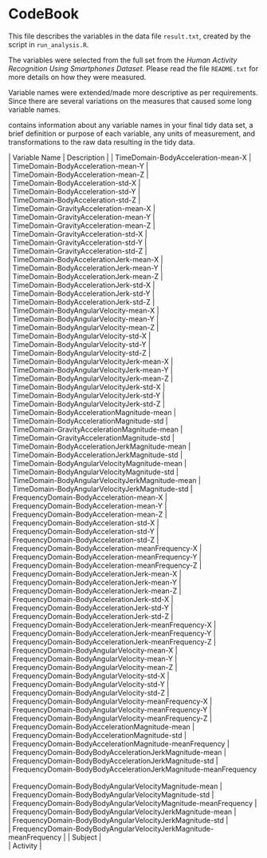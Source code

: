 # CodeBook

This file describes the variables in the data file `result.txt`, created by the script in `run_analysis.R`.

The variables were selected from the full set from the *Human Activity Recognition Using Smartphones Dataset*. 
Please read the file `README.txt` for more details on how they were measured.

Variable names were extended/made more descriptive as per requirements. Since there are several variations on the measures
that caused some long variable names.



contains information about any variable names in your final tidy data set, 
a brief definition or purpose of each variable, any units of measurement, 
and transformations to the raw data resulting in the tidy data.


| Variable Name | Description | 
| TimeDomain-BodyAcceleration-mean-X |                                 
 | TimeDomain-BodyAcceleration-mean-Y |                                 
  | TimeDomain-BodyAcceleration-mean-Z |                                 
 | TimeDomain-BodyAcceleration-std-X |                                  
  | TimeDomain-BodyAcceleration-std-Y |                                  
   | TimeDomain-BodyAcceleration-std-Z |                                  
   | TimeDomain-GravityAcceleration-mean-X |                              
   | TimeDomain-GravityAcceleration-mean-Y |                              
   | TimeDomain-GravityAcceleration-mean-Z |                              
  | TimeDomain-GravityAcceleration-std-X |                               
  | TimeDomain-GravityAcceleration-std-Y |                               
  | TimeDomain-GravityAcceleration-std-Z |                               
  | TimeDomain-BodyAccelerationJerk-mean-X |                             
  | TimeDomain-BodyAccelerationJerk-mean-Y |                             
  | TimeDomain-BodyAccelerationJerk-mean-Z |                             
  | TimeDomain-BodyAccelerationJerk-std-X |                              
  | TimeDomain-BodyAccelerationJerk-std-Y |                              
  | TimeDomain-BodyAccelerationJerk-std-Z |                              
  | TimeDomain-BodyAngularVelocity-mean-X |                              
  | TimeDomain-BodyAngularVelocity-mean-Y |                              
  | TimeDomain-BodyAngularVelocity-mean-Z |                              
  | TimeDomain-BodyAngularVelocity-std-X |                               
  | TimeDomain-BodyAngularVelocity-std-Y |                               
  | TimeDomain-BodyAngularVelocity-std-Z |                               
  | TimeDomain-BodyAngularVelocityJerk-mean-X |                          
  | TimeDomain-BodyAngularVelocityJerk-mean-Y |                          
  | TimeDomain-BodyAngularVelocityJerk-mean-Z |                          
  | TimeDomain-BodyAngularVelocityJerk-std-X |                           
  | TimeDomain-BodyAngularVelocityJerk-std-Y |                           
  | TimeDomain-BodyAngularVelocityJerk-std-Z |                           
  | TimeDomain-BodyAccelerationMagnitude-mean |                          
  | TimeDomain-BodyAccelerationMagnitude-std |                           
  | TimeDomain-GravityAccelerationMagnitude-mean |                       
  | TimeDomain-GravityAccelerationMagnitude-std |                        
  | TimeDomain-BodyAccelerationJerkMagnitude-mean |                      
  | TimeDomain-BodyAccelerationJerkMagnitude-std |                       
  | TimeDomain-BodyAngularVelocityMagnitude-mean |                       
  | TimeDomain-BodyAngularVelocityMagnitude-std |                        
  | TimeDomain-BodyAngularVelocityJerkMagnitude-mean |                   
  | TimeDomain-BodyAngularVelocityJerkMagnitude-std |                    
  | FrequencyDomain-BodyAcceleration-mean-X |                            
  | FrequencyDomain-BodyAcceleration-mean-Y |                            
  | FrequencyDomain-BodyAcceleration-mean-Z |                            
  | FrequencyDomain-BodyAcceleration-std-X |                             
  | FrequencyDomain-BodyAcceleration-std-Y |                             
  | FrequencyDomain-BodyAcceleration-std-Z |                             
  | FrequencyDomain-BodyAcceleration-meanFrequency-X |                   
  | FrequencyDomain-BodyAcceleration-meanFrequency-Y |                   
  | FrequencyDomain-BodyAcceleration-meanFrequency-Z |                   
  | FrequencyDomain-BodyAccelerationJerk-mean-X |                        
  | FrequencyDomain-BodyAccelerationJerk-mean-Y |                        
  | FrequencyDomain-BodyAccelerationJerk-mean-Z |                        
  | FrequencyDomain-BodyAccelerationJerk-std-X |                         
  | FrequencyDomain-BodyAccelerationJerk-std-Y |                         
  | FrequencyDomain-BodyAccelerationJerk-std-Z |                         
  | FrequencyDomain-BodyAccelerationJerk-meanFrequency-X |               
  | FrequencyDomain-BodyAccelerationJerk-meanFrequency-Y |               
  | FrequencyDomain-BodyAccelerationJerk-meanFrequency-Z |               
  | FrequencyDomain-BodyAngularVelocity-mean-X |                         
  | FrequencyDomain-BodyAngularVelocity-mean-Y |                         
  | FrequencyDomain-BodyAngularVelocity-mean-Z |                         
  | FrequencyDomain-BodyAngularVelocity-std-X |                          
  | FrequencyDomain-BodyAngularVelocity-std-Y |                          
  | FrequencyDomain-BodyAngularVelocity-std-Z |                          
  | FrequencyDomain-BodyAngularVelocity-meanFrequency-X |                
  | FrequencyDomain-BodyAngularVelocity-meanFrequency-Y |                
  | FrequencyDomain-BodyAngularVelocity-meanFrequency-Z |                
  | FrequencyDomain-BodyAccelerationMagnitude-mean |                     
  | FrequencyDomain-BodyAccelerationMagnitude-std |                      
  | FrequencyDomain-BodyAccelerationMagnitude-meanFrequency |            
  | FrequencyDomain-BodyBodyAccelerationJerkMagnitude-mean |             
  | FrequencyDomain-BodyBodyAccelerationJerkMagnitude-std |              
  | FrequencyDomain-BodyBodyAccelerationJerkMagnitude-meanFrequency |    
  | FrequencyDomain-BodyBodyAngularVelocityMagnitude-mean |              
  | FrequencyDomain-BodyBodyAngularVelocityMagnitude-std |               
  | FrequencyDomain-BodyBodyAngularVelocityMagnitude-meanFrequency |     
  | FrequencyDomain-BodyBodyAngularVelocityJerkMagnitude-mean |          
  | FrequencyDomain-BodyBodyAngularVelocityJerkMagnitude-std |           
  | FrequencyDomain-BodyBodyAngularVelocityJerkMagnitude-meanFrequency | 
  | Subject |                                                            
  | Activity |                                     